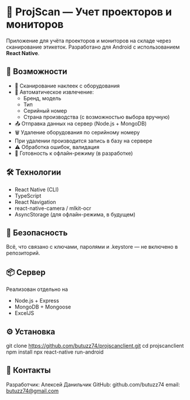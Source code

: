 # 📱 ProjScan — Учет проекторов и мониторов

Приложение для учёта проекторов и мониторов на складе через сканирование этикеток. Разработано для Android с использованием **React Native**.

## 🚀 Возможности

- 📸 Сканирование наклеек с оборудования
- 🧠 Автоматическое извлечение:
  - Бренд, модель
  - Тип 
  - Серийный номер
  - Страна производства (с возможностью выбора вручную)
- 📤 Отправка данных на сервер (Node.js + MongoDB)
- 🗑️ Удаление оборудования по серийному номеру
- При удалении производится запись в базу на сервере 
- ⚠️ Обработка ошибок, валидация
- 📶 Готовность к офлайн-режиму (в разработке)

## 🛠️ Технологии

- React Native (CLI)
- TypeScript
- React Navigation
- react-native-camera / mlkit-ocr
- AsyncStorage (для офлайн-режима, в будущем)

## 🔐 Безопасность
Всё, что связано с ключами, паролями и .keystore — не включено в репозиторий.

## 📦 Сервер
Реализован отдельно на
- Node.js + Express
- MongoDB + Mongoose
- ExcelJS
  

## ⚙️ Установка
git clone https://github.com/butuzz74/projscanclient.git
cd projscanclient
npm install
npx react-native run-android


## 📧 Контакты
Разработчик: Алексей Данильчик
GitHub: github.com/butuzz74
email: butuzz74@gmail.com
